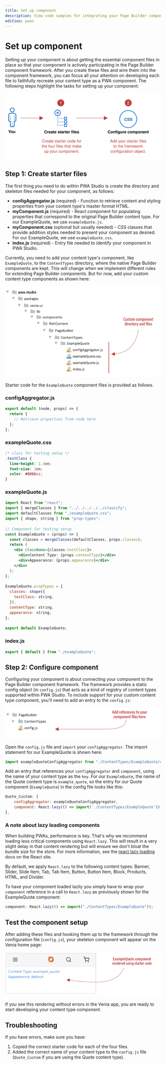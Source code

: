 ```yaml
---
title: Set up component
description: View code samples for integrating your Page Builder component with a PWA Studio storefront project.
edition: paas
---
```


# Set up component

Setting up your component is about getting the essential component files in place so that your component is actively participating in the Page Builder component framework. After you create these files and wire them into the component framework, you can focus all your attention on developing each file to faithfully recreate your content type as a PWA component. The following steps highlight the tasks for setting up your component:

![Component setup steps](images/SetupComponentSteps.svg)

## Step 1: Create starter files

The first thing you need to do within PWA Studio is create the directory and skeleton files needed for your component, as follows:

- **configAggregator.js** (required) - Function to retrieve content and styling properties from your content type's master format HTML.
- **myComponent.js** (required) - React component for populating properties that correspond to the original Page Builder content type. For our ExampleQuote, we use `exampleQuote.js`.
- **myComponent.css** (optional but usually needed) - CSS classes that provide addition styles needed to present your component as desired. For our ExampleQuote, we use `exampleQuote.css`.
- **index.js** (required) - Entry file needed to identify your component in PWA Studio.

Currently, you need to add your content type's component, like `ExampleQuote`, to the `ContentTypes` directory, where the native Page Builder components are kept. This will change when we implement different rules for extending Page Builder components. But for now, add your custom content type components as shown here:

![Component file structure](images/PageBuilderFilesSetup.png)

Starter code for the `ExampleQuote` component files is provided as follows.

### configAggregator.js

```js
export default (node, props) => {
  return {
    // Retrieve properties from node here
  };
};
```

### exampleQuote.css

```css
/* class for testing setup */
.testClass {
  line-height: 1.4em;
  font-size: 1em;
  color: #0066cc;
}
```

### exampleQuote.js

```jsx
import React from "react";
import { mergeClasses } from "../../../../../classify";
import defaultClasses from "./exampleQuote.css";
import { shape, string } from "prop-types";

// Component for testing setup
const ExampleQuote = (props) => {
  const classes = mergeClasses(defaultClasses, props.classes);
  return (
    <div className={classes.testClass}>
      <div>Content Type: {props.contentType}</div>
      <div>Appearance: {props.appearance}</div>
    </div>
  );
};

ExampleQuote.propTypes = {
  classes: shape({
    testClass: string,
  }),
  contentType: string,
  appearance: string,
};

export default ExampleQuote;
```

### index.js

```js
export { default } from "./exampleQuote";
```

## Step 2: Configure component

Configuring your component is about connecting your component to the Page Builder component framework. The framework provides a static config object (in `config.js`) that acts as a kind of registry of content types supported within PWA Studio. To include support for your custom content type component, you'll need to add an entry to the `config.js`:

![Component config file](images/PageBuilderConfigFile.png)

Open the `config.js` file and `import` your `configAggregator`. The import statement for our ExampleQuote is shown here:

```js
import exampleQuoteConfigAggregator from "./ContentTypes/ExampleQuote/configAggregator";
```

Add an entry that references your `configAggregator` and `component`, using the name of your content type as the `key`. For our `ExampleQuote`, the name of the Quote content type is `example_quote`, so the entry for our Quote component (`ExampleQuote`) in the config file looks like this:

```js
Quote_Custom: {
    configAggregator: exampleQuoteConfigAggregator,
    component: React.lazy(() => import('./ContentTypes/ExampleQuote'))
},
```

### A note about lazy loading components

When building PWAs, performance is key. That's why we recommend loading less critical components using `React.lazy`. This will result in a very slight delay in that content rendering but will ensure we don't bloat the bundle size for the store. For more information, see the [react lazy loading][] docs on the React site.

By default, we apply `React.lazy` to the following content types: Banner, Slider, Slide Item, Tab, Tab Item, Button, Button Item, Block, Products, HTML, and Divider.

To have your component loaded lazily you simply have to wrap your `component` reference in a call to `React.lazy` as previously shown for the ExampleQuote component:

```js
component: React.lazy(() => import("./ContentTypes/ExampleQuote"));
```

## Test the component setup

After adding these files and hooking them up to the framework through the configuration file (`config.js`), your skeleton component will appear on the Venia home page:

![ExampleQuote component rendered with starter code](images/ConfigureComponentOutput.png)

If you see this rendering without errors in the Venia app, you are ready to start developing your content type component.

## Troubleshooting

If you have errors, make sure you have:

1. Copied the correct starter code for each of the four files.
2. Added the correct name of your content type to the `config.js` file (`Quote_Custom` if you are using the Quote content type).

[react lazy loading]: https://reactjs.org/docs/code-splitting.html#reactlazy
